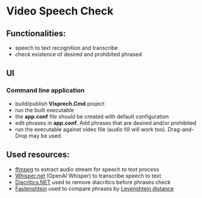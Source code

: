 # Video Speech Check

## Functionalities:
* speech to text recognition and transcribe
* check existence of desired and prohibited phrased

## UI
### Command line application
* build/publish  **Visprech.Cmd** project
* run the built executable
* the **app.conf** file should be created with default configuration
* edit phrases in **app.conf**. Add phrases that are desired and/or prohibited
* run the executable against video file (audio fill will work too). Drag-and-Drop may be used

## Used resources:
* [ffmpeg](https://ffmpeg.org/) to extract audio stream for speech to text process
* [Whisper.net](https://github.com/sandrohanea/whisper.net) (OpenAI Whisper) to transcribe speech to text
* [Diacritics.NET](https://github.com/thomasgalliker/Diacritics.NET) used to remove diacritics before phrases check
* [Fastenshtein](https://github.com/DanHarltey/Fastenshtein) used to compare phrases by [Levenshtein distance](https://en.wikipedia.org/wiki/Levenshtein_distance) 
